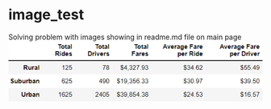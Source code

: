 # image_test
Solving problem with images showing in readme.md file on main page
![test](pyber_summary_df.PNG)
